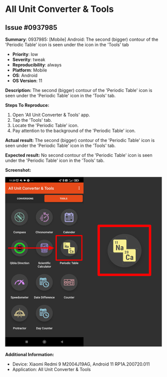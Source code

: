 # All Unit Converter & Tools

## Issue #0937985

**Summary**: 0937985: [Mobile] Android: The second (bigger) contour of the 'Periodic Table' icon is seen under the icon in the 'Tools' tab

- **Priority**: low
- **Severity**: tweak
- **Reproducibility**: always
- **Platform**: Mobile
- **OS**: Android
- **OS Version**: 11

**Description:** The second (bigger) contour of the 'Periodic Table' icon is seen under the 'Periodic Table' icon in the 'Tools' tab.

**Steps To Reproduce:**

1. Open 'All Unit Converter & Tools' app.
2. Tap the 'Tools' tab.
3. Locate the 'Periodic Table' icon.
4. Pay attention to the background of the 'Periodic Table' icon.

**Actual result:** The second (bigger) contour of the 'Periodic Table' icon is seen under the 'Periodic Table' icon in the 'Tools' tab.

**Expected result:** No second contour of the 'Periodic Table' icon is seen under the 'Periodic Table' icon in the 'Tools' tab.

**Screenshot:**

![0937985](0937985.jpg)

**Additional Information:**

- Device: Xiaomi Redmi 9 M2004J19AG, Android 11 RP1A.200720.011
- Application: All Unit Converter & Tools
